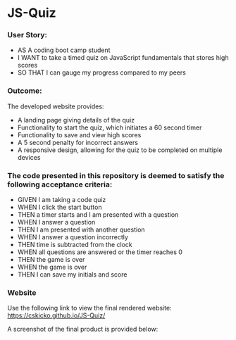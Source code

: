 # JS-Quiz

### User Story:
- AS A coding boot camp student
- I WANT to take a timed quiz on JavaScript fundamentals that stores high scores
- SO THAT I can gauge my progress compared to my peers
  
### Outcome:
The developed website provides:
- A landing page giving details of the quiz
- Functionality to start the quiz, which initiates a 60 second timer
- Functionality to save and view high scores
- A 5 second penalty for incorrect answers
- A responsive design, allowing for the quiz to be completed on multiple devices

### The code presented in this repository is deemed to satisfy the following acceptance criteria:
- GIVEN I am taking a code quiz
- WHEN I click the start button
- THEN a timer starts and I am presented with a question
- WHEN I answer a question
- THEN I am presented with another question
- WHEN I answer a question incorrectly
- THEN time is subtracted from the clock
- WHEN all questions are answered or the timer reaches 0
- THEN the game is over
- WHEN the game is over
- THEN I can save my initials and score

### Website
Use the following link to view the final rendered website:
https://cskicko.github.io/JS-Quiz/

A screenshot of the final product is provided below:
